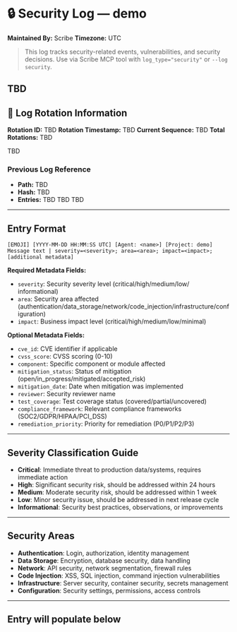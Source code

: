 # 🔒 Security Log — demo
**Maintained By:** Scribe
**Timezone:** UTC

> This log tracks security-related events, vulnerabilities, and security decisions. Use via Scribe MCP tool with `log_type="security"` or `--log security`.

TBD
---

## 🔄 Log Rotation Information
**Rotation ID:** TBD
**Rotation Timestamp:** TBD
**Current Sequence:** TBD
**Total Rotations:** TBD

TBD
### Previous Log Reference
- **Path:** TBD
- **Hash:** TBD
- **Entries:** TBD
TBD
TBD

---

## Entry Format
```
[EMOJI] [YYYY-MM-DD HH:MM:SS UTC] [Agent: <name>] [Project: demo] Message text | severity=<severity>; area=<area>; impact=<impact>; [additional metadata]
```

**Required Metadata Fields:**
- `severity`: Security severity level (critical/high/medium/low/ informational)
- `area`: Security area affected (authentication/data_storage/network/code_injection/infrastructure/configuration)
- `impact`: Business impact level (critical/high/medium/low/minimal)

**Optional Metadata Fields:**
- `cve_id`: CVE identifier if applicable
- `cvss_score`: CVSS scoring (0-10)
- `component`: Specific component or module affected
- `mitigation_status`: Status of mitigation (open/in_progress/mitigated/accepted_risk)
- `mitigation_date`: Date when mitigation was implemented
- `reviewer`: Security reviewer name
- `test_coverage`: Test coverage status (covered/partial/uncovered)
- `compliance_framework`: Relevant compliance frameworks (SOC2/GDPR/HIPAA/PCI_DSS)
- `remediation_priority`: Priority for remediation (P0/P1/P2/P3)

---

## Severity Classification Guide
- **Critical**: Immediate threat to production data/systems, requires immediate action
- **High**: Significant security risk, should be addressed within 24 hours
- **Medium**: Moderate security risk, should be addressed within 1 week
- **Low**: Minor security issue, should be addressed in next release cycle
- **Informational**: Security best practices, observations, or improvements

---

## Security Areas
- **Authentication**: Login, authorization, identity management
- **Data Storage**: Encryption, database security, data handling
- **Network**: API security, network segmentation, firewall rules
- **Code Injection**: XSS, SQL injection, command injection vulnerabilities
- **Infrastructure**: Server security, container security, secrets management
- **Configuration**: Security settings, permissions, access controls

---

## Entry will populate below